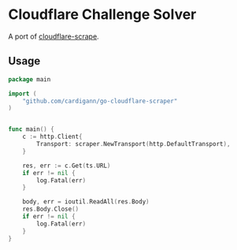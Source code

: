 Cloudflare Challenge Solver
===========================

A port of [cloudflare-scrape](https://github.com/Anorov/cloudflare-scrape).

Usage
-----

```go
package main

import (
    "github.com/cardigann/go-cloudflare-scraper"
)


func main() {
	c := http.Client{
		Transport: scraper.NewTransport(http.DefaultTransport),
	}

	res, err := c.Get(ts.URL)
	if err != nil {
		log.Fatal(err)
	}

	body, err = ioutil.ReadAll(res.Body)
	res.Body.Close()
	if err != nil {
		log.Fatal(err)
	}
}

